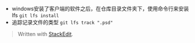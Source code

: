 - windows安装了客户端的软件之后，在仓库目录文件夹下，使用命令行来安装lfs
`git lfs install `
- 追踪记录文件的类型
`git lfs track ".psd"`


> Written with [StackEdit](https://stackedit.io/).
<!--stackedit_data:
eyJoaXN0b3J5IjpbMTM4OTUzOTgwM119
-->